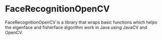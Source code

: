 # FaceRecognitionOpenCV
FaceRecognitionOpenCV is a library that wraps basic functions which helps the eigenface and fisherface algorithm work in Java using JavaCV and OpenCV.
